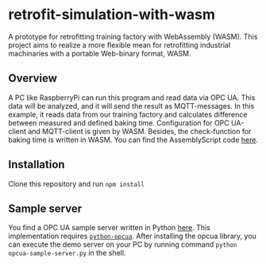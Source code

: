 # retrofit-simulation-with-wasm
A prototype for retrofitting training factory with WebAssembly (WASM). This project aims to realize a more flexible mean for retrofitting industrial machinaries with a portable Web-binary format, WASM. 

## Overview
A PC like RaspberryPi can run this program and read data via OPC UA. This data will be analyzed, and it will send the result as MQTT-messages. In this example, it reads data from our training factory and calculates difference between measured and defined baking time. Configuration for OPC UA-client and MQTT-client is given by WASM. Besides, the check-function for baking time is written in WASM. You can find the AssemblyScript code [here](./assembly/index.ts).

## Installation
Clone this repository and run `npm install`

## Sample server
You find a OPC UA sample server written in Python [here](./sample-server/opcua-sample-server.py). This implementation requires [`python-opcua`](https://github.com/FreeOpcUa/python-opcua). After installing the opcua library, you can execute the demo server on your PC by running command `python opcua-sample-server.py` in the shell.
